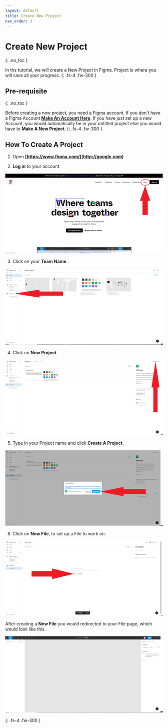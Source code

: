 ```yaml
---
layout: default
title: Create New Project
nav_order: 3
---
```


# Create New Project
{: .no_toc }

In ths tutorial, we will create a New Project in Figma. Project is where you will save all your progress. 
{: .fs-4 .fw-300 }

## Pre-requisite
{: .no_toc }

Before creating a new project, you need a Figma account. If you don't have a Figma Account **[Make An Account Here](https://thesayedfahad.github.io/Fahad-Test-Docs/docs/configuration/)**. If you have just set up a new Account, you would automatically be in your untitled project else you would have to **Make A New Project**.
{: .fs-4 .fw-300 }


## How To Create A Project

1. Open **[https://www.figma.com/](http://google.com)**

2.  **Log in** to your account.

![alt text](https://github.com/thesayedfahad/Fahad-Test-Docs/blob/gh-pages/assets/images/login.png?raw=true "Logo Title Text 0")


3. Click on your **Team Name** .

![alt text](https://github.com/thesayedfahad/Fahad-Test-Docs/blob/gh-pages/assets/images/wedes.png?raw=true "Logo Title Text 1")

4. Click on **New Project**.

![alt text](https://github.com/thesayedfahad/Fahad-Test-Docs/blob/gh-pages/assets/images/wedesign-2.png?raw=true "Logo Title Text 2")


5. Type in your Project name and click **Create A Project**.

![alt text](https://github.com/thesayedfahad/Fahad-Test-Docs/blob/gh-pages/assets/images/wedesin3.png?raw=true "Logo Title Text 3")



6. Click on **New File**, to set up a File to work on.

![alt text](https://github.com/thesayedfahad/Fahad-Test-Docs/blob/gh-pages/assets/images/4.png?raw=true "Logo Title Text 4")

After creating a **New File** you would redirected to your File page, which would look like this.

![alt text](https://github.com/thesayedfahad/Fahad-Test-Docs/blob/gh-pages/assets/images/55.png?raw=true "Logo Title Text 5")


{: .fs-4 .fw-300 }  

